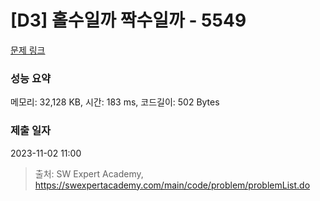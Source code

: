# [D3] 홀수일까 짝수일까 - 5549 

[문제 링크](https://swexpertacademy.com/main/code/problem/problemDetail.do?contestProbId=AWWxpEDaAVoDFAW4) 

### 성능 요약

메모리: 32,128 KB, 시간: 183 ms, 코드길이: 502 Bytes

### 제출 일자

2023-11-02 11:00



> 출처: SW Expert Academy, https://swexpertacademy.com/main/code/problem/problemList.do